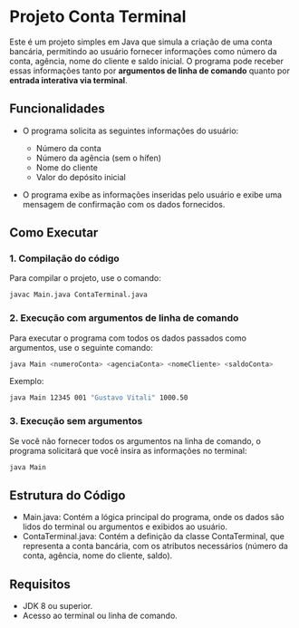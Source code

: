 # Projeto Conta Terminal

Este é um projeto simples em Java que simula a criação de uma conta bancária, permitindo ao usuário fornecer informações como número da conta, agência, nome do cliente e saldo inicial. O programa pode receber essas informações tanto por **argumentos de linha de comando** quanto por **entrada interativa via terminal**.

## Funcionalidades

- O programa solicita as seguintes informações do usuário:
  - Número da conta
  - Número da agência (sem o hífen)
  - Nome do cliente
  - Valor do depósito inicial

- O programa exibe as informações inseridas pelo usuário e exibe uma mensagem de confirmação com os dados fornecidos.

## Como Executar

### 1. Compilação do código

Para compilar o projeto, use o comando:

```bash
javac Main.java ContaTerminal.java
```

### 2. Execução com argumentos de linha de comando

Para executar o programa com todos os dados passados como argumentos, use o seguinte comando:

```bash
java Main <numeroConta> <agenciaConta> <nomeCliente> <saldoConta>
```

Exemplo: 
```bash
java Main 12345 001 "Gustavo Vitali" 1000.50
```

### 3. Execução sem argumentos

Se você não fornecer todos os argumentos na linha de comando, o programa solicitará que você insira as informações no terminal:

```bash
java Main
```

## Estrutura do Código

- Main.java: Contém a lógica principal do programa, onde os dados são lidos do terminal ou argumentos e exibidos ao usuário.
- ContaTerminal.java: Contém a definição da classe ContaTerminal, que representa a conta bancária, com os atributos necessários (número da conta, agência, nome do cliente, saldo).

## Requisitos
- JDK 8 ou superior.
- Acesso ao terminal ou linha de comando.
